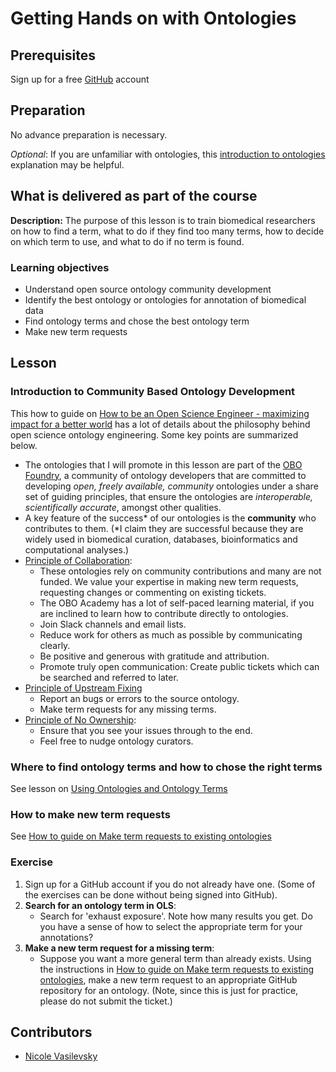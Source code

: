 # Getting Hands on with Ontologies

## Prerequisites

Sign up for a free [GitHub](https://github.com/join) account

## Preparation
No advance preparation is necessary.

_Optional_: If you are unfamiliar with ontologies, this [introduction to ontologies](https://oboacademy.github.io/obook/explanation/intro-to-ontologies/) explanation may be helpful.

## What is delivered as part of the course

**Description:** The purpose of this lesson is to train biomedical researchers on how to find a term, what to do if they find too many terms, how to decide on which term to use, and what to do if no term is found.

### Learning objectives

- Understand open source ontology community development
- Identify the best ontology or ontologies for annotation of biomedical data
- Find ontology terms and chose the best ontology term
- Make new term requests

## Lesson

### Introduction to Community Based Ontology Development

This how to guide on [How to be an Open Science Engineer - maximizing impact for a better world](https://oboacademy.github.io/obook/howto/open-science-engineer/) has a lot of details about the philosophy behind open science ontology engineering. Some key points are summarized below.

- The ontologies that I will promote in this lesson are part of the [OBO Foundry](https://obofoundry.org/), a community of ontology developers that are committed to developing _open, freely available, community_ ontologies under a share set of guiding principles, that ensure the ontologies are _interoperable, scientifically accurate_, amongst other qualities.
- A key feature of the success* of our ontologies is the **community** who contributes to them. (*I claim they are successful because they are widely used in biomedical curation, databases, bioinformatics and computational analyses.)
- [Principle of Collaboration](../howto/open-science-engineer/#collaboration):
    - These ontologies rely on community contributions and many are not funded. We value your expertise in making new term requests, requesting changes or commenting on existing tickets.
    - The OBO Academy has a lot of self-paced learning material, if you are inclined to learn how to contribute directly to ontologies.
    - Join Slack channels and email lists.
    - Reduce work for others as much as possible by communicating clearly.
    - Be positive and generous with gratitude and attribution.
    - Promote truly open communication: Create public tickets which can be searched and referred to later.
- [Principle of Upstream Fixing](../howto/open-science-engineer/#principle-of-upstream-fixing)
    - Report an bugs or errors to the source ontology.
    - Make term requests for any missing terms.
- [Principle of No Ownership](../https://oboacademy.github.io/obook/howto/open-science-engineer/#principle-of-no-ownership):
    - Ensure that you see your issues through to the end.
    - Feel free to nudge ontology curators.

### Where to find ontology terms and how to chose the right terms

See lesson on [Using Ontologies and Ontology Terms](https://oboacademy.github.io/obook/lesson/ontology-term-use/)

### How to make new term requests

See [How to guide on Make term requests to existing ontologies](https://oboacademy.github.io/obook/howto/term-request)

### Exercise

1. Sign up for a GitHub account if you do not already have one. (Some of the exercises can be done without being signed into GitHub).
2. **Search for an ontology term in OLS**: 
    - Search for 'exhaust exposure'. Note how many results you get. Do you have a sense of how to select the appropriate term for your annotations?
3. **Make a new term request for a missing term**:
    - Suppose you want a more general term than already exists. Using the instructions in [How to guide on Make term requests to existing ontologies](https://oboacademy.github.io/obook/howto/term-request), make a new term request to an appropriate GitHub repository for an ontology. (Note, since this is just for practice, please do not submit the ticket.)

## Contributors

- [Nicole Vasilevsky](https://orcid.org/0000-0001-5208-3432)

